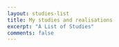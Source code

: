 ```yaml
---
layout: studies-list
title: My studies and realisations
excerpt: "A List of Studies"
comments: false
---
```

